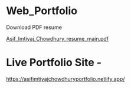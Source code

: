 # Web_Portfolio



Download PDF resume


[Asif_Imtiyaj_Chowdhury_resume_main.pdf](https://github.com/asifichy/Web_Portfolio/files/12834684/Asif_Imtiyaj_Chowdhury_Resume.pdf)




# Live Portfolio Site -


https://asifimtiyajchowdhuryportfolio.netlify.app/


